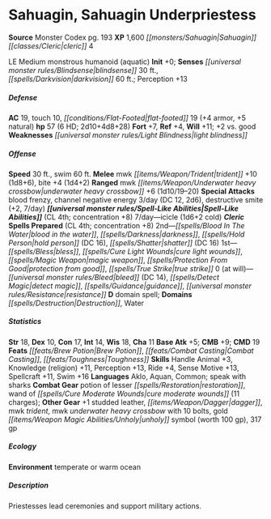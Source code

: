﻿---
cssclass: [monsters]
title1: Sahuagin, Sahuagin Underpriestess
title2: Sahuagin Underpriestess
CR: 5
sources:
- name: Monster Codex
  page: 193
  link: http://paizo.com/products/btpy9926?Pathfinder-Roleplaying-Game-Monster-Codex
XP: 1600
race: Sahuagin
classes:
- cleric 4
alignment: LE
size: Medium
type: monstrous humanoid
subtypes:
- aquatic
initiative:
  bonus: 0
senses:
  blindsense: 30
  darkvision: 60
AC:
  AC: 19
  touch: 10
  flat_footed: 19
  components:
    armor: 4
    natural: 5
HP:
  HP: 57
  long: 2d10+4d8+28
  HD: 6
saves:
  fort: 7
  ref: 4
  will: 11
  other: +2 vs. good
weaknesses:
- light blindness
speeds:
  base: 30
  swim: 60
attacks:
  melee:
  - - text: mwk trident +10 (1d8+6)
      entries:
      - - damage: 1d8+6
      attack: mwk trident
      bonus:
      - 10
    - text: bite +4 (1d4+2)
      entries:
      - - damage: 1d4+2
      attack: bite
      bonus:
      - 4
  ranged:
  - - text: mwk underwater heavy crossbow +6 (1d10/19-20)
      entries:
      - - damage: 1d10
          crit_range: 19-20
      attack: mwk underwater heavy crossbow
      bonus:
      - 6
  special:
  - blood frenzy
  - channel negative energy 3/day (DC 12, 2d6)
  - destructive smite (+2, 7/day)
spell_like_abilities:
  entries:
  - name: icicle
    source: default
    freq: 7/day
    other: 1d6+2 cold
  sources:
  - name: default
    CL: 4
    concentration: 8
spells:
  entries:
  - name: blood in the water
    source: Cleric
    level: 2
  - name: darkness
    source: Cleric
    level: 2
  - name: hold person
    source: Cleric
    level: 2
    DC: 16
  - is_domain_spell: true
    name: shatter
    source: Cleric
    level: 2
    DC: 16
  - name: bless
    source: Cleric
    level: 1
  - name: cure light wounds
    source: Cleric
    level: 1
  - name: magic weapon
    source: Cleric
    level: 1
  - name: protection from good
    source: Cleric
    level: 1
  - is_domain_spell: true
    name: true strike
    source: Cleric
    level: 1
  - name: bleed
    source: Cleric
    level: 0
    DC: 14
  - name: detect magic
    source: Cleric
    level: 0
  - name: guidance
    source: Cleric
    level: 0
  - name: resistance
    source: Cleric
    level: 0
  sources:
  - name: Cleric
    type: prepared
    CL: 4
    concentration: 8
    slots:
      0: at-will
    domains:
    - destruction
    - water
ability_scores:
  STR: 18
  DEX: 10
  CON: 17
  INT: 14
  WIS: 18
  CHA: 11
BAB: 5
CMB: 9
CMD: 19
feats:
- name: Brew Potion
- name: Combat Casting
- name: Toughness
skills:
  Handle Animal: 3
  Knowledge (religion): 11
  Perception: 13
  Ride: 4
  Sense Motive: 13
  Spellcraft: 11
  Swim: 16
languages:
- Aklo
- Aquan
- Common
- speak with sharks
gear:
  combat:
  - potion of lesser restoration
  - wand of cure moderate wounds (11 charges)
  other:
  - +1 studded leather
  - dagger
  - mwk trident
  - mwk underwater heavy crossbow with 10 bolts
  - gold unholy symbol (worth 100 gp)
  - 317 gp
ecology:
  environment: temperate or warm ocean
desc_long: Priestesses lead ceremonies and support military actions.

---

# Sahuagin, Sahuagin Underpriestess

**Source** Monster Codex pg. 193
**XP** 1,600
_[[monsters/Sahuagin|Sahuagin]]_ _[[classes/Cleric|cleric]]_ 4

LE Medium monstrous humanoid (aquatic)
**Init** +0; **Senses** _[[universal monster rules/Blindsense|blindsense]]_ 30 ft., _[[spells/Darkvision|darkvision]]_ 60 ft.; Perception +13

##### Defense

**AC** 19, touch 10, _[[conditions/Flat-Footed|flat-footed]]_ 19 (+4 armor, +5 natural)
**hp** 57 (6 HD; 2d10+4d8+28)
**Fort** +7, **Ref** +4, **Will** +11; +2 vs. good
**Weaknesses** _[[universal monster rules/Light Blindness|light blindness]]_

##### Offense
**Speed** 30 ft., swim 60 ft.
**Melee** mwk _[[items/Weapon/Trident|trident]]_ +10 (1d8+6), bite +4 (1d4+2)
**Ranged** mwk _[[items/Weapon/Underwater heavy crossbow|underwater heavy crossbow]]_ +6 (1d10/19–20)
**Special Attacks** blood frenzy, channel negative energy 3/day (DC 12, 2d6), destructive smite (+2, 7/day)
**_[[universal monster rules/Spell-Like Abilities|Spell-Like Abilities]]_** (CL 4th; concentration +8)
7/day—icicle (1d6+2 cold)
**_Cleric_ Spells Prepared** (CL 4th; concentration +8)
2nd—_[[spells/Blood In The Water|blood in the water]]_, _[[spells/Darkness|darkness]]_, _[[spells/Hold Person|hold person]]_ (DC 16), _[[spells/Shatter|shatter]]_ (DC 16)
 1st—_[[spells/Bless|bless]]_, _[[spells/Cure Light Wounds|cure light wounds]]_, _[[spells/Magic Weapon|magic weapon]]_, _[[spells/Protection From Good|protection from good]]_, _[[spells/True Strike|true strike]]_
 0 (at will)—_[[universal monster rules/Bleed|bleed]]_ (DC 14), _[[spells/Detect Magic|detect magic]]_, _[[spells/Guidance|guidance]]_, _[[universal monster rules/Resistance|resistance]]_
 **D** domain spell; **Domains** _[[spells/Destruction|Destruction]]_, Water

##### Statistics
**Str** 18, **Dex** 10, **Con** 17, **Int** 14, **Wis** 18, **Cha** 11
**Base Atk** +5; **CMB** +9; **CMD** 19
**Feats** _[[feats/Brew Potion|Brew Potion]]_, _[[feats/Combat Casting|Combat Casting]]_, _[[feats/Toughness|Toughness]]_
**Skills** Handle Animal +3, Knowledge (religion) +11, Perception +13, Ride +4, Sense Motive +13, Spellcraft +11, Swim +16
**Languages** Aklo, Aquan, Common; speak with sharks
**Combat Gear** potion of lesser _[[spells/Restoration|restoration]]_, wand of _[[spells/Cure Moderate Wounds|cure moderate wounds]]_ (11 charges); **Other Gear** +1 studded leather, _[[items/Weapon/Dagger|dagger]]_, mwk _trident_, mwk _underwater heavy crossbow_ with 10 bolts, gold _[[items/Weapon Magic Abilities/Unholy|unholy]]_ symbol (worth 100 gp), 317 gp

##### Ecology

**Environment** temperate or warm ocean

##### Description

Priestesses lead ceremonies and support military actions.
